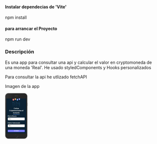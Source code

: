 
<h4>Instalar dependecias de 'Vite'</h4>
<p>npm install</p>

<h4>para arrancar el Proyecto</h4>
<p>npm run dev</p>



<h3>Descripción</h3>

<p>Es una app para consultar una api y calcular el valor en cryptomoneda de una moneda 'Real'. He usado styledComponents y Hooks personalizados</p>

<p>Para consultar la api he utlizado fetchAPI</p>

<p>Imagen de la app</p>
<img  style = " width: 75px; "src = 'https://github.com/jaelEspinosa/React_calcularCryptoApi/blob/master/src/img/crypto.jpg' alt='img app'>